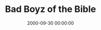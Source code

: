 ---
layout: series
series: "Bad Boyz of the Bible"
permalink: "/bad-boyz-of-the-bible/"
title: Bad Boyz of the Bible
date: 2000-09-30 00:00:00
endDate: 2000-11-11 00:00:00
description: "Let's look at the Bad Boyz of the Bible and find lessons for ourselves in their failure and success. "
src: "http://s3.amazonaws.com/crossroads-media/images/legacy/content/"
---